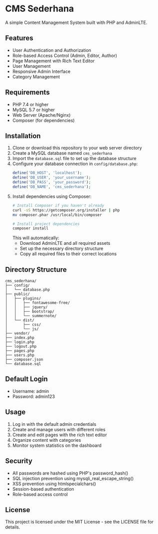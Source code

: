 # CMS Sederhana

A simple Content Management System built with PHP and AdminLTE.

## Features

- User Authentication and Authorization
- Role-based Access Control (Admin, Editor, Author)
- Page Management with Rich Text Editor
- User Management
- Responsive Admin Interface
- Category Management

## Requirements

- PHP 7.4 or higher
- MySQL 5.7 or higher
- Web Server (Apache/Nginx)
- Composer (for dependencies)

## Installation

1. Clone or download this repository to your web server directory
2. Create a MySQL database named `cms_sederhana`
3. Import the `database.sql` file to set up the database structure
4. Configure your database connection in `config/database.php`:
   ```php
   define('DB_HOST', 'localhost');
   define('DB_USER', 'your_username');
   define('DB_PASS', 'your_password');
   define('DB_NAME', 'cms_sederhana');
   ```
5. Install dependencies using Composer:
   ```bash
   # Install Composer if you haven't already
   curl -sS https://getcomposer.org/installer | php
   mv composer.phar /usr/local/bin/composer

   # Install project dependencies
   composer install
   ```
   This will automatically:
   - Download AdminLTE and all required assets
   - Set up the necessary directory structure
   - Copy all required files to their correct locations

## Directory Structure

```
cms_sederhana/
├── config/
│   └── database.php
├── public/
│   ├── plugins/
│   │   ├── fontawesome-free/
│   │   ├── jquery/
│   │   ├── bootstrap/
│   │   └── summernote/
│   └── dist/
│       ├── css/
│       └── js/
├── vendor/
├── index.php
├── login.php
├── logout.php
├── pages.php
├── users.php
├── composer.json
└── database.sql
```

## Default Login

- Username: admin
- Password: admin123

## Usage

1. Log in with the default admin credentials
2. Create and manage users with different roles
3. Create and edit pages with the rich text editor
4. Organize content with categories
5. Monitor system statistics on the dashboard

## Security

- All passwords are hashed using PHP's password_hash()
- SQL injection prevention using mysqli_real_escape_string()
- XSS prevention using htmlspecialchars()
- Session-based authentication
- Role-based access control

## License

This project is licensed under the MIT License - see the LICENSE file for details.
